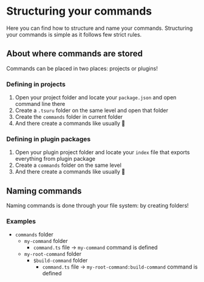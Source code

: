 # Structuring your commands

Here you can find how to structure and name your commands. Structuring your commands is simple as it follows few strict rules.

## About where commands are stored

Commands can be placed in two places: projects or plugins!

### Defining in projects

1. Open your project folder and locate your `package.json` and open command line there
2. Create a `.tsuru` folder on the same level and open that folder
3. Create the `commands` folder in current folder
4. And there create a commands like usually 🎉

### Defining in plugin packages

1. Open your plugin project folder and locate your `index` file that exports everything from plugin package
2. Create a `commands` folder on the same level
3. And there create a commands like usually 🎉

## Naming commands

Naming commands is done through your file system: by creating folders!

### Examples

- `commands` folder
  - `my-command` folder
    - `command.ts` file -> `my-command` command is defined
  - `my-root-command` folder
    - `$build-command` folder
      - `command.ts` file -> `my-root-command:build-command` command is defined
